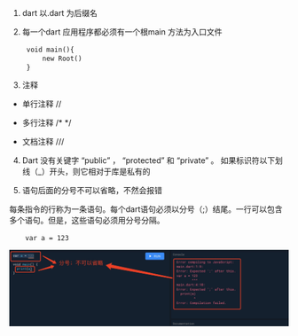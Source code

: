 1. dart 以.dart 为后缀名

2. 每一个dart 应用程序都必须有一个根main 方法为入口文件

        void main(){
            new Root()
        }

3. 注释

+ 单行注释 //

+ 多行注释 /*  */

+ 文档注释 /// 

4. Dart 没有关键字 “public” ， “protected” 和 “private” 。 如果标识符以下划线（_）开头，则它相对于库是私有的

5. 语句后面的分号不可以省略，不然会报错

每条指令的行称为一条语句。每个dart语句必须以分号（;）结尾。一行可以包含多个语句。但是，这些语句必须用分号分隔。

        var a = 123

![avartar](assets/fenhao.jpg)